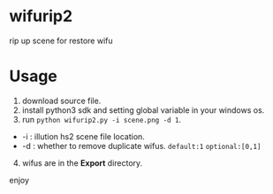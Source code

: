 # wifurip2
rip up scene for restore wifu

# Usage
1. download source file.
2. install python3 sdk and setting global variable in your windows os.
3. run `python wifurip2.py -i scene.png -d 1`.
- -i : illution hs2 scene file location.
- -d : whether to remove duplicate wifus. `default:1` `optional:[0,1]`
4. wifus are in the **Export** directory.

enjoy
